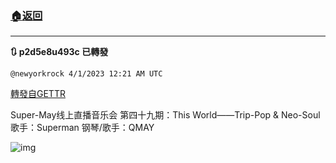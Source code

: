 ###  [:house:返回](README.md)
---


**:arrows_clockwise: p2d5e8u493c 已轉發**

`@newyorkrock 4/1/2023 12:21 AM UTC`

[轉發自GETTR](https://gettr.com/post/p2d5e8u493c)

Super-May线上直播音乐会 第四十九期：This World——Trip-Pop & Neo-Soul
歌手：Superman
钢琴/歌手：QMAY

![img](https://media.gettr.com/group10/origin/2023/04/01/00/91a99acf-cd68-3115-5fd9-8e2868820f1f/271f6e6ee6c9f28c393cfc99ea9808be.jpeg)

